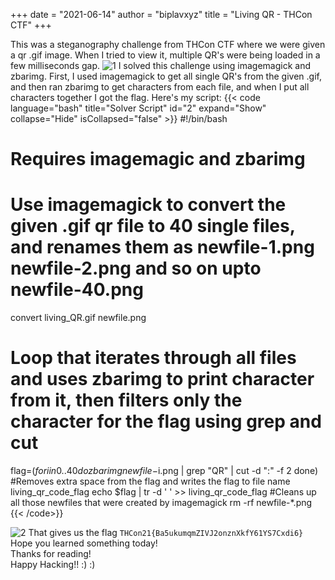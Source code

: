 +++
date = "2021-06-14"
author = "biplavxyz"
title = "Living QR - THCon CTF"
+++

This was a steganography challenge from THCon CTF where we were given a qr .gif image. When I tried to view it, multiple QR's were being loaded in a few milliseconds gap. 
![1](/qr1.png)
I solved this challenge using imagemagick and zbarimg.  First, I used imagemagick to get all single QR's from the given .gif, and then ran zbarimg to get characters from each file, and when I put all characters together I got the flag. Here's my script:
{{< code language="bash" title="Solver Script" id="2" expand="Show" collapse="Hide" isCollapsed="false" >}}
#!/bin/bash

# Requires imagemagic and zbarimg

# Use imagemagick to convert the given .gif qr file to 40 single files, and renames them as newfile-1.png newfile-2.png and so on upto newfile-40.png
convert living_QR.gif newfile.png

# Loop that iterates through all files and uses zbarimg to print character from it, then filters only the character for the flag using grep and cut
flag=$(for i in {0..40}
do
        zbarimg newfile-$i.png | grep "QR" | cut -d ":" -f 2
done)
#Removes extra space from the flag and writes the flag to file name living_qr_code_flag
echo $flag | tr -d ' ' >> living_qr_code_flag
#Cleans up all those newfiles that were created by imagemagick
rm -rf newfile-*.png
{{< /code>}}

![2](/qr2.png)
That gives us the flag `THCon21{Ba5ukumqmZIVJ2onznXkfY61YS7Cxdi6}`  
Hope you learned something today!  
Thanks for reading!  
Happy Hacking!! :) :) 
